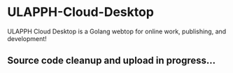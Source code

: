 # ULAPPH-Cloud-Desktop
ULAPPH Cloud Desktop is a Golang webtop for online work, publishing, and development!

Source code cleanup and upload in progress...
---------------------------------------------
